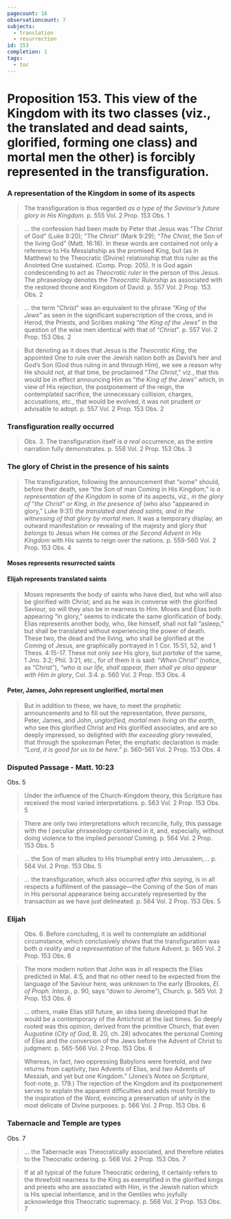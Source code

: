 ```yaml
---
pagecount: 16
observationcount: 7
subjects:
  - translation
  - resurrection
id: 153
completion: 1
tags:
  - toc
---
```

# Proposition 153. This view of the Kingdom with its two classes (viz., the translated and dead saints, glorified, forming one class) and mortal men the other) is forcibly represented in the transfiguration.
### A representation of the Kingdom in some of its aspects
>The transfiguration is thus regarded *as a type of the Saviour’s future glory in His Kingdom*.
>p. 555 Vol. 2 Prop. 153 Obs. 1

>... the confession had been made by Peter that Jesus was “*The Christ* of God” (Luke 9:20); “*The Christ*” (Mark 9:29); “*The Christ*, the Son of the living God” (Matt. 16:16). In these words are contained not only a reference to His Messiahship as the promised King, but (as in Matthew) to the Theocratic (Divine) relationship that this ruler as the Anointed One sustained. (Comp. Prop. 205). It is God again condescending to act as *Theocratic ruler* in the person of this Jesus. The phraseology denotes the *Theocratic Rulership* as associated with the restored throne and Kingdom of David.
>p. 557 Vol. 2 Prop. 153 Obs. 2

>... the term “*Christ*” was an equivalent to the phrase “*King of the Jews*” as seen in the significant superscription of the cross, and in Herod, the Priests, and Scribes making “*the King of the Jews*” in the question of the wise men identical with that of “*Christ*".
>p. 557 Vol. 2 Prop. 153 Obs. 2

>But denoting as it does that Jesus is *the Theocratic King*, the appointed One to rule over the Jewish nation both as David’s heir and God’s Son (God thus ruling in and through Him), we see a reason why He should not, at that time, be proclaimed “*The Christ*,” viz., that this would be in effect announcing Him as “*the King of the Jews*” which, in view of His rejection, the postponement of the reign, the contemplated sacrifice, the unnecessary collision, charges, accusations, etc., that would be evolved, it was not prudent or advisable to adopt.
>p. 557 Vol. 2 Prop. 153 Obs. 2
### Transfiguration really occurred
>Obs. 3. The transfiguration itself is *a real* occurrence, as the entire narration fully demonstrates.
>p. 558 Vol. 2 Prop. 153 Obs. 3
### The glory of Christ in the presence of his saints
>The transfiguration, following the announcement that “some” should, before their death, see “the Son of man Coming in His Kingdom,” is *a representation of the Kingdom* in some of its aspects, viz., *in the glory of* “*the Christ*” *or King, in the presence of* (who also “appeared in glory,” Luke 9:31) *the translated and dead saints, and in the witnessing of that glory by mortal men*. It was a temporary display, an outward manifestation or revealing of the majesty and glory *that belongs* to Jesus when He comes *at the Second Advent in His Kingdom* with His saints to reign over the nations.
>p. 559-560 Vol. 2 Prop. 153 Obs. 4

#### Moses represents resurrected saints
#### Elijah represents translated saints

>Moses represents the body of saints who have died, but who will also be glorified with Christ; and as he was in converse with the glorified Saviour, so will they also be in nearness to Him. Moses and Elias both appearing “in glory,” seems to indicate the same glorification of body. Elias represents another body, who, like himself, shall not fall “asleep,” but shall be translated without experiencing the power of death. These two, the dead and the living, who shall be glorified at the Coming of Jesus, are graphically portrayed in 1 Cor. 15:51, 52, and 1 Thess. 4:15-17. These not only *see* His glory, but *partake* of the same, 1 Jno. 3:2; Phil. 3:21, etc., for of them it is said: “*When Christ*” (notice, as “Christ”), “*who is our life, shall appear, then shall ye also appear with Him in glory*, Col. 3:4.
>p. 560 Vol. 2 Prop. 153 Obs. 4

#### Peter, James, John represent unglorified, mortal men

>But in addition to these, we have, to meet the prophetic announcements and to fill out the representation, *three persons*, Peter, James, and John, *unglorified, mortal men living on the earth*, who see this glorified Christ and His glorified associates, and are so deeply impressed, so delighted with *the exceeding glory* revealed, that through the spokesman Peter, the emphatic declaration is made: “*Lord, it is good for us to be here*.”
>p. 560-561 Vol. 2 Prop. 153 Obs. 4

### Disputed Passage - Matt. 10:23
Obs. 5
>Under the influence of the Church-Kingdom theory, this Scripture has received the most varied interpretations.
>p. 563 Vol. 2 Prop. 153 Obs. 5

>There are only two interpretations which reconcile, fully, this passage with the I peculiar phraseology contained in it, and, especially, without doing violence to the implied *personal* Coming.
>p. 564 Vol. 2 Prop. 153 Obs. 5

>... the Son of man alludes to His triumphal entry into Jerusalem,...
>p. 564 Vol. 2 Prop. 153 Obs. 5

>... the transfiguration, which also occurred *after this saying*, is in all respects a fulfilment of the passage—the Coming of the Son of man in His personal appearance being accurately represented by the transaction as we have just delineated.
>p. 564 Vol. 2 Prop. 153 Obs. 5

### Elijah
>Obs. 6. Before concluding, it is well to contemplate an additional circumstance, which conclusively shows that the transfiguration was both *a reality and a representation* of the future Advent.
>p. 565 Vol. 2 Prop. 153 Obs. 6

>The more modern notion that John was in all respects the Elias predicted in Mal. 4:5, and that no other need to be expected from the language of the Saviour here, was unknown to the early (Brookes, *El. of Proph. Interp.*, p. 90, says “down to Jerome”), Church.
>p. 565 Vol. 2 Prop. 153 Obs. 6

>... others, make Elias still future, an idea being developed that he would be a contemporary of the Antichrist at the last times. So deeply rooted was this opinion, derived from the primitive Church, that even Augustine (*City of God*, B. 20, ch. 28) advocates the personal Coming of Elias and the conversion of the Jews before the Advent of Christ to judgment.
>p. 565-566 Vol. 2 Prop. 153 Obs. 6

>Whereas, in fact, *two* oppressing BabyIons were foretold, and *two* returns from captivity, *two* Advents of Elias, and *two* Advents of Messiah, and yet but *one* Kingdom.” (Jones’s *Notes on Scripture*, foot-note, p. 179.) The rejection of the Kingdom and its postponement serves to explain the apparent difficulties and adds most forcibly to the inspiration of the Word, evincing a preservation of unity in the most delicate of Divine purposes.
>p. 566 Vol. 2 Prop. 153 Obs. 6

### Tabernacle and Temple are types
Obs. 7
>... the Tabernacle was Theocratically associated, and therefore relates to the Theocratic ordering.
>p. 568 Vol. 2 Prop. 153 Obs. 7

>If at all typical of the future Theocratic ordering, it certainly refers to the threefold nearness to the King as exemplified in the glorified kings and priests who are associated with Him, in the Jewish nation which is His special inheritance, and in the Gentiles who joyfully acknowledge this Theocratic supremacy.
>p. 568 Vol. 2 Prop. 153 Obs. 7








